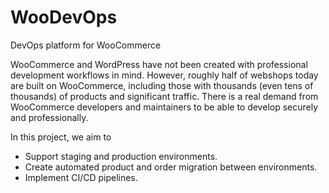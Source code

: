 # WooDevOps
DevOps platform for WooCommerce

WooCommerce and WordPress have not been created with professional development workflows in mind. However, roughly half of webshops today are built on WooCommerce, including those with thousands (even tens of thousands) of products and significant traffic.
There is a real demand from WooCommerce developers and maintainers to be able to develop securely and professionally.

In this project, we aim to
  * Support staging and production environments.
  * Create automated product and order migration between environments.
  * Implement CI/CD pipelines.
